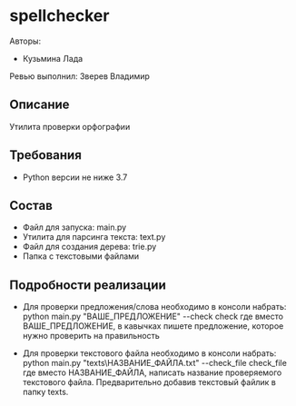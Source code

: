 # spellchecker

Авторы:
- Кузьмина Лада

Ревью выполнил: Зверев Владимир

## Описание
Утилита проверки орфографии

## Требования
- Python версии не ниже 3.7

## Состав
- Файл для запуска: main.py
- Утилита для парсинга текста: text.py
- Файл для создания дерева: trie.py
- Папка с текстовыми файлами

## Подробности реализации
- Для проверки предложения/слова необходимо в консоли набрать:
python main.py "ВАШЕ_ПРЕДЛОЖЕНИЕ" --check check
где вместо ВАШЕ_ПРЕДЛОЖЕНИЕ, в кавычках пишете предложение, которое нужно проверить на правильность

- Для проверки текстового файла необходимо в консоли набрать:
 python main.py "texts\\НАЗВАНИЕ_ФАЙЛА.txt" --check_file check_file
 где вместо НАЗВАНИЕ_ФАЙЛА, написать название проверяемого текстового файла.
 Предварительно добавив текстовый файлик в папку texts.
